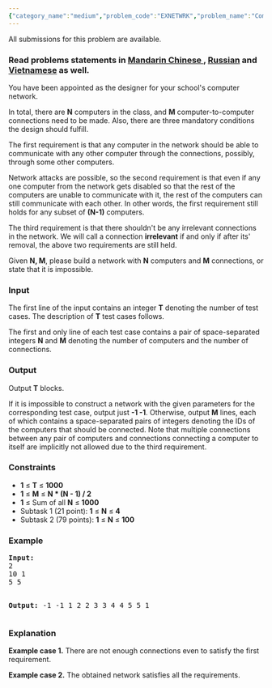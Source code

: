 ```yaml
---
{"category_name":"medium","problem_code":"EXNETWRK","problem_name":"Computer Network","languages_supported":{"0":"ADA","1":"ASM","2":"BASH","3":"BF","4":"C","5":"C99 strict","6":"CAML","7":"CLOJ","8":"CLPS","9":"CPP 4.3.2","10":"CPP 4.9.2","11":"CPP14","12":"CS2","13":"D","14":"ERL","15":"FORT","16":"FS","17":"GO","18":"HASK","19":"ICK","20":"ICON","21":"JAVA","22":"JS","23":"LISP clisp","24":"LISP sbcl","25":"LUA","26":"NEM","27":"NICE","28":"NODEJS","29":"PAS fpc","30":"PAS gpc","31":"PERL","32":"PERL6","33":"PHP","34":"PIKE","35":"PRLG","36":"PYPY","37":"PYTH","38":"PYTH 3.4","39":"RUBY","40":"SCALA","41":"SCM chicken","42":"SCM guile","43":"SCM qobi","44":"ST","45":"TCL","46":"TEXT","47":"WSPC"},"max_timelimit":1,"source_sizelimit":50000,"problem_author":"xcwgf666","problem_tester":"pavel1996","date_added":"29-10-2015","tags":{"0":"construction","1":"easy","2":"ltime31","3":"xcwgf666"},"editorial_url":"http://discuss.codechef.com/problems/EXNETWRK","time":{"view_start_date":1451205000,"submit_start_date":1451205000,"visible_start_date":1451205000,"end_date":1735669800},"layout":"problem"}
---
```

<span class="solution-visible-txt">All submissions for this problem are available.</span><h3> Read problems statements in <a target="_blank" href="http://www.codechef.com/download/translated/LTIME31/mandarin/EXNETWRK.pdf">Mandarin Chinese </a>, <a target="_blank" href="http://www.codechef.com/download/translated/LTIME31/russian/EXNETWRK.pdf">Russian</a> and <a target="_blank" href="http://www.codechef.com/download/translated/LTIME31/vietnamese/EXNETWRK.pdf">Vietnamese</a> as well.</h3>

<p>You have been appointed as the designer for your school's computer network.</p>

<p>In total, there are <b>N</b> computers in the class, and <b>M</b> computer-to-computer connections need to be made. Also, there are three mandatory conditions the design should fulfill.</p>

<p>The first requirement is that any computer in the network should be able to communicate with any other computer through the connections, possibly, through some other computers.</p>

<p>Network attacks are possible, so the second requirement is that even if any one computer from the network gets disabled so that the rest of the computers are unable to communicate with it, the rest of the computers can still communicate with each other. In other words, the first requirement still holds for any subset of <b>(N-1)</b> computers.</p>

<p>The third requirement is that there shouldn't be any irrelevant connections in the network. We will call a connection <b>irrelevant</b> if and only if after its' removal, the above two requirements are still held.</p>

<p>Given <b>N, M</b>, please build a network with <b>N</b> computers and <b>M</b> connections, or state that it is impossible.</p>

<h3>Input</h3>
<p>The first line of the input contains an integer <b>T</b> denoting the number of test cases. The description of <b>T</b> test cases follows.</p>

<p>The first and only line of each test case contains a pair of space-separated integers <b>N</b> and <b>M</b> denoting the number of computers and the number of connections.</p>

<h3>Output</h3>
<p>Output <b>T</b> blocks.</p>
<p>If it is impossible to construct a network with the given parameters for the corresponding test case, output just <b>-1 -1</b>. Otherwise, output <b>M</b> lines, each of which contains a space-separated pairs of integers denoting the IDs of the computers that should be connected. Note that multiple connections between any pair of computers and connections connecting a computer to itself are implicitly not allowed due to the third requirement.</p>

<h3>Constraints</h3>
<p>
<ul>
<li><b>1</b> ≤ <b>T</b> ≤ <b>1000</b></li>
<li><b>1</b> ≤ <b>M</b> ≤ <b>N * (N - 1) / 2</b></li>
<li><b>1</b> ≤ Sum of all <b>N</b> ≤ <b>1000</b></li>
<li>Subtask 1 (21 point): <b>1</b> ≤ <b>N</b> ≤ <b>4</b></li>
<li>Subtask 2 (79 points): <b>1</b> ≤ <b>N</b> ≤ <b>100</b></li>
</ul>

<h3>Example</h3>
<pre><b>Input:</b>
<tt>2
10 1
5 5</tt>

<b>Output:</b>
<tt>-1 -1
1 2
2 3
3 4
4 5
5 1</tt>
</pre>

<h3>Explanation</h3>
<p><b>Example case 1.</b> There are not enough connections even to satisfy the first requirement.</p>
<p><b>Example case 2.</b> The obtained network satisfies all the requirements.</p>

